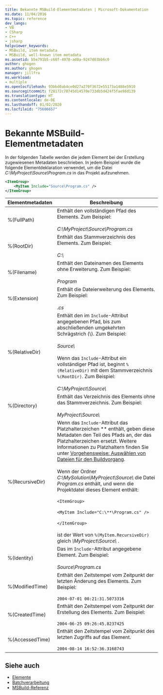 ```yaml
---
title: Bekannte MSBuild-Elementmetadaten | Microsoft-Dokumentation
ms.date: 11/04/2016
ms.topic: reference
dev_langs:
- VB
- CSharp
- C++
- jsharp
helpviewer_keywords:
- MSBuild, item metadata
- MSBuild, well-known item metadata
ms.assetid: b5e791b5-c68f-4978-ad8a-9247d03bb6c0
author: ghogen
ms.author: ghogen
manager: jillfra
ms.workload:
- multiple
ms.openlocfilehash: 93bbd0ab4ce0d27a270f3672e55173a1488e5910
ms.sourcegitcommit: f28172c78745d14570e733db5d424f5fae98d139
ms.translationtype: HT
ms.contentlocale: de-DE
ms.lasthandoff: 01/02/2020
ms.locfileid: "75606657"
---
```

# <a name="msbuild-well-known-item-metadata"></a>Bekannte MSBuild-Elementmetadaten
In der folgenden Tabelle werden die jedem Element bei der Erstellung zugewiesenen Metadaten beschrieben. In jedem Beispiel wurde die folgende Elementdeklaration verwendet, um die Datei *C:\MyProject\Source\Program.cs* in das Projekt aufzunehmen.

```xml
<ItemGroup>
    <MyItem Include="Source\Program.cs" />
</ItemGroup>
```

|Elementmetadaten|Beschreibung|
|-------------------|-----------------|
|%(FullPath)|Enthält den vollständigen Pfad des Elements. Zum Beispiel:<br /><br /> *C:\MyProject\Source\Program.cs*|
|%(RootDir)|Enthält das Stammverzeichnis des Elements. Zum Beispiel:<br /><br /> *C:\\*|
|%(Filename)|Enthält den Dateinamen des Elements ohne Erweiterung. Zum Beispiel:<br /><br /> *Program*|
|%(Extension)|Enthält die Dateierweiterung des Elements. Zum Beispiel:<br /><br /> *.cs*|
|%(RelativeDir)|Enthält den im `Include`-Attribut angegebenen Pfad, bis zum abschließenden umgekehrten Schrägstrich (\\). Zum Beispiel:<br /><br /> *Source\\*<br /><br /> Wenn das `Include`-Attribut ein vollständiger Pfad ist, beginnt `%(RelativeDir)` mit dem Stammverzeichnis `%(RootDir)`.  Zum Beispiel: <br /><br /> *C:\MyProject\Source\\*|
|%(Directory)|Enthält das Verzeichnis des Elements ohne das Stammverzeichnis. Zum Beispiel:<br /><br /> *MyProject\\Source\\*|
|%(RecursiveDir)|Wenn das `Include`-Attribut das Platzhalterzeichen \*\* enthält, geben diese Metadaten den Teil des Pfads an, der das Platzhalterzeichen ersetzt. Weitere Informationen zu Platzhaltern finden Sie unter [Vorgehensweise: Auswählen von Dateien für den Buildvorgang](../msbuild/how-to-select-the-files-to-build.md).<br /><br /> Wenn der Ordner *C:\MySolution\MyProject\Source\\* die Datei *Program.cs* enthält, und wenn die Projektdatei dieses Element enthält:<br /><br /> `<ItemGroup>`<br /><br /> `<MyItem Include="C:\**\Program.cs" />`<br /><br /> `</ItemGroup>`<br /><br /> ist der Wert von `%(MyItem.RecursiveDir)` gleich *\MyProject\Source\\* .|
|%(Identity)|Das im `Include`-Attribut angegebene Element. Zum Beispiel:<br /><br /> *Source\Program.cs*|
|%(ModifiedTime)|Enthält den Zeitstempel vom Zeitpunkt der letzten Änderung des Elements. Zum Beispiel:<br /><br /> `2004-07-01 00:21:31.5073316`|
|%(CreatedTime)|Enthält den Zeitstempel vom Zeitpunkt der Erstellung des Elements. Zum Beispiel:<br /><br /> `2004-06-25 09:26:45.8237425`|
|%(AccessedTime)|Enthält den Zeitstempel vom Zeitpunkt des letzten Zugriffs auf das Element.<br /><br /> `2004-08-14 16:52:36.3168743`|

## <a name="see-also"></a>Siehe auch
- [Elemente](../msbuild/msbuild-items.md)
- [Batchverarbeitung](../msbuild/msbuild-batching.md)
- [MSBuild-Referenz](../msbuild/msbuild-reference.md)
